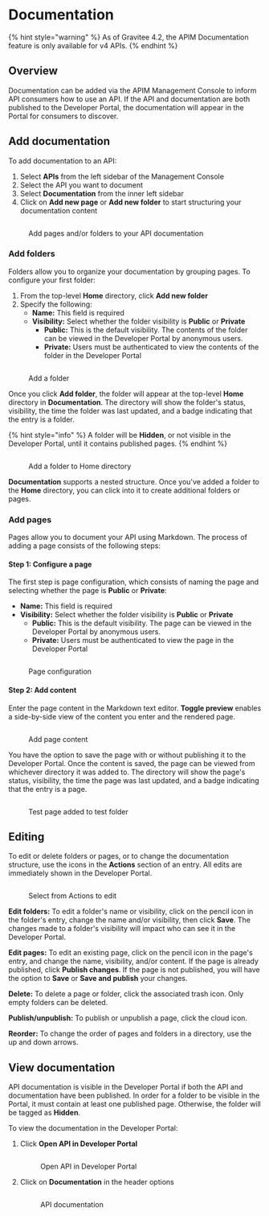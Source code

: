 # Documentation

{% hint style="warning" %}
As of Gravitee 4.2, the APIM Documentation feature is only available for v4 APIs.&#x20;
{% endhint %}

## Overview

Documentation can be added via the APIM Management Console to inform API consumers how to use an API. If the API and documentation are both published to the Developer Portal, the documentation will appear in the Portal for consumers to discover.

## Add documentation

To add documentation to an API:

1. Select **APIs** from the left sidebar of the Management Console
2. Select the API you want to document
3. Select **Documentation** from the inner left sidebar
4. Click on **Add new page** or **Add new folder** to start structuring your documentation content

<figure><img src="../../../.gitbook/assets/documentation_nothing added.png" alt=""><figcaption><p>Add pages and/or folders to your API documentation</p></figcaption></figure>

### Add folders

Folders allow you to organize your documentation by grouping pages. To configure your first folder:&#x20;

1. From the top-level **Home** directory, click **Add new folder**
2. Specify the following:
   * **Name:** This field is required
   * **Visibility:** Select whether the folder visibility is **Public** or **Private**
     * **Public:** This is the default visibility. The contents of the folder can be viewed in the Developer Portal by anonymous users.
     * **Private:** Users must be authenticated to view the contents of the folder in the Developer Portal

<figure><img src="../../../.gitbook/assets/docs_add folder.png" alt=""><figcaption><p>Add a folder</p></figcaption></figure>

Once you click **Add folder**, the folder will appear at the top-level **Home** directory in **Documentation**. The directory will show the folder's status, visibility, the time the folder was last updated, and a badge indicating that the entry is a folder.

{% hint style="info" %}
A folder will be **Hidden**, or not visible in the Developer Portal, until it contains published pages.
{% endhint %}

<figure><img src="../../../.gitbook/assets/docs_folder added.png" alt=""><figcaption><p>Add a folder to Home directory</p></figcaption></figure>

**Documentation** supports a nested structure. Once you've added a folder to the **Home** directory, you can click into it to create additional folders or pages.&#x20;

### Add pages

Pages allow you to document your API using Markdown. The process of adding a page consists of the following steps:

#### Step 1: Configure a page

The first step is page configuration, which consists of naming the page and selecting whether the page is **Public** or **Private**:

* **Name:** This field is required
* **Visibility:** Select whether the folder visibility is **Public** or **Private**
  * **Public:** This is the default visibility. The page can be viewed in the Developer Portal by anonymous users.
  * **Private:** Users must be authenticated to view the page in the Developer Portal

<figure><img src="../../../.gitbook/assets/docs_add page.png" alt=""><figcaption><p>Page configuration</p></figcaption></figure>

#### Step 2: Add content

Enter the page content in the Markdown text editor. **Toggle preview** enables a side-by-side view of the content you enter and the rendered page.

<figure><img src="../../../.gitbook/assets/docs_page content.png" alt=""><figcaption><p>Add page content</p></figcaption></figure>

You have the option to save the page with or without publishing it to the Developer Portal. Once the content is saved, the page can be viewed from whichever directory it was added to. The directory will show the page's status, visibility, the time the page was last updated, and a badge indicating that the entry is a page.

<figure><img src="../../../.gitbook/assets/docs_nested.png" alt=""><figcaption><p>Test page added to test folder</p></figcaption></figure>

## Editing

To edit or delete folders or pages, or to change the documentation structure, use the icons in the **Actions** section of an entry. All edits are immediately shown in the Developer Portal.

<figure><img src="../../../.gitbook/assets/docs_editing.png" alt=""><figcaption><p>Select from Actions to edit</p></figcaption></figure>

**Edit folders:** To edit a folder's name or visibility, click on the pencil icon in the folder's entry, change the name and/or visibility, then click **Save**. The changes made to a folder's visibility will impact who can see it in the Developer Portal.&#x20;

**Edit pages:** To edit an existing page, click on the pencil icon in the page's entry, and change the name, visibility, and/or content. If the page is already published, click **Publish changes**. If the page is not published, you will have the option to **Save** or **Save and publish** your changes.

**Delete:** To delete a page or folder, click the associated trash icon. Only empty folders can be deleted.

**Publish/unpublish:** To publish or unpublish a page, click the cloud icon.

**Reorder:** To change the order of pages and folders in a directory, use the up and down arrows.

## View documentation

API documentation is visible in the Developer Portal if both the API and documentation have been published. In order for a folder to be visible in the Portal, it must contain at least one published page. Otherwise, the folder will be tagged as **Hidden**.

To view the documentation in the Developer Portal:

1.  Click **Open API in Developer Portal**&#x20;

    <figure><img src="../../../.gitbook/assets/docs_open api.png" alt=""><figcaption><p>Open API in Developer Portal</p></figcaption></figure>
2.  Click on **Documentation** in the header options

    <figure><img src="../../../.gitbook/assets/docs_dev portal docs.png" alt=""><figcaption><p>API documentation</p></figcaption></figure>
